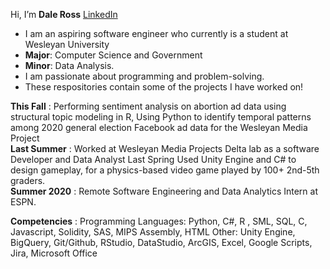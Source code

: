Hi, I’m **Dale Ross** [LinkedIn](https://www.linkedin.com/in/dale-ross-wesleyan/)
- I am an aspiring software engineer who currently is a student at Wesleyan University 
- **Major**: Computer Science and Government 
- **Minor**: Data Analysis.
- I am passionate about programming and problem-solving.
- These respositories contain some of the projects I have worked on!

**This Fall** : 
  Performing sentiment analysis on abortion ad data using structural topic modeling in R, 
  Using Python to identify temporal patterns among 2020 general election Facebook ad data for the Wesleyan Media Project \
**Last Summer** :
   Worked at Wesleyan Media Projects Delta lab as a software Developer and Data Analyst Last Spring 
   Used Unity Engine and C# to design gameplay, for a physics-based video game played by 100+ 2nd-5th graders. \
**Summer 2020** :
   Remote Software Engineering and Data Analytics Intern at ESPN. 
   
**Competencies** :
Programming Languages: Python, C#, R , SML, SQL, C, Javascript, Solidity, SAS, MIPS Assembly, HTML
Other: Unity Engine, BigQuery, Git/Github, RStudio, DataStudio, ArcGIS, Excel, Google Scripts, Jira, Microsoft Office


<!---
daleross18/daleross18 is a ✨ special ✨ repository because its `README.md` (this file) appears on your GitHub profile.
You can click the Preview link to take a look at your changes.
--->
